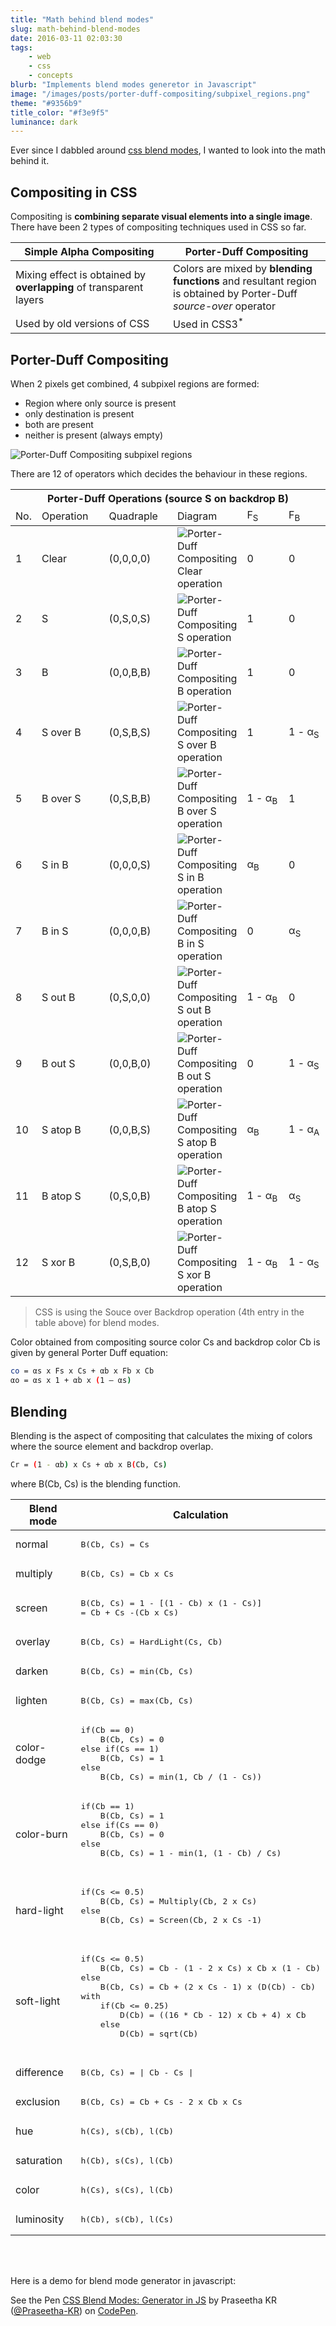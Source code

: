 ```yaml
---
title: "Math behind blend modes"
slug: math-behind-blend-modes
date: 2016-03-11 02:03:30
tags:
    - web
    - css
    - concepts
blurb: "Implements blend modes generetor in Javascript"
image: "/images/posts/porter-duff-compositing/subpixel_regions.png"
theme: "#9356b9"
title_color: "#f3e9f5"
luminance: dark
---
```


Ever since I dabbled around [css blend modes](https://imagineer.in/blog/pixr-css-image-editor/), I wanted to look into the math behind it.

## Compositing in CSS
Compositing is <strong>combining separate visual elements into a single image</strong>. There have been 2 types of compositing techniques used in CSS so far.

<table>
    <thead>
        <tr>
            <th width="50%">Simple Alpha Compositing</th>
            <th>Porter-Duff Compositing <a href="http://keithp.com/~keithp/porterduff/"><i class="fa fa-external-link"></i></a></th>
        </tr>
    </thead>
    <tbody>
        <tr>
            <td>Mixing effect is obtained by <strong>overlapping</strong> of transparent layers</td>
            <td>Colors are mixed by <strong>blending functions</strong> and resultant region is obtained by Porter-Duff <em>source-over</em> operator</td>
        </tr>
        <tr>
            <td>Used by old versions of CSS</td>
            <td>Used in CSS3<sup>*</sup></td>
        </tr>
    </tbody>
</table>

## Porter-Duff Compositing
When 2 pixels get combined, 4 subpixel regions are formed:

   - Region where only source is present
   - only destination is present
   - both are present
   - neither is present (always empty)

<div class="p-2-v">
    <img src="/images/posts/porter-duff-compositing/subpixel_regions.png" alt="Porter-Duff Compositing subpixel regions" class="half-width centered">
</div>

There are 12 of operators which decides the behaviour in these regions.

<table class="m-1-v table-striped">
    <thead>
        <tr>
            <th colspan="6">Porter-Duff Operations (source S on backdrop B)</th>
        </tr>
        <tr>
            <td width="2%">No.</td>
            <td width="25%">Operation</td>
            <td width="25%">Quadraple</td>
            <td width="8%">Diagram</td>
            <td width="20%">F<sub>S</sub></td>
            <td width="20%">F<sub>B</sub></td>
        </tr>
    </thead>
    <tbody>
        <tr>
            <td>1</td>
            <td>Clear</td>
            <td>(0,0,0,0)</td>
            <td class="nopad nopush"><img src="/images/posts/porter-duff-compositing/clear.png" alt="Porter-Duff Compositing Clear operation"></td>
            <td>0</td>
            <td>0</td>
        </tr>
        <tr>
            <td>2</td>
            <td>S</td>
            <td>(0,S,0,S)</td>
            <td class="nopad nopush"><img src="/images/posts/porter-duff-compositing/s.png" alt="Porter-Duff Compositing S operation"></td>
            <td>1</td>
            <td>0</td>
        </tr>
        <tr>
            <td>3</td>
            <td>B</td>
            <td>(0,0,B,B)</td>
            <td class="nopad nopush"><img src="/images/posts/porter-duff-compositing/b.png" alt="Porter-Duff Compositing B operation"></td>
            <td>1</td>
            <td>0</td>
        </tr>
        <tr class="fill-white">
            <td>4</td>
            <td>S over B</td>
            <td>(0,S,B,S)</td>
            <td class="nopad nopush"><img src="/images/posts/porter-duff-compositing/s_over_b.png" alt="Porter-Duff Compositing S over B operation"></td>
            <td>1</td>
            <td>1 - α<sub>S</sub></td>
        </tr>
        <tr>
            <td>5</td>
            <td>B over S</td>
            <td>(0,S,B,B)</td>
            <td class="nopad nopush"><img src="/images/posts/porter-duff-compositing/b_over_s.png" alt="Porter-Duff Compositing B over S operation"></td>
            <td>1 - α<sub>B</sub></td>
            <td>1</td>
        </tr>
        <tr>
            <td>6</td>
            <td>S in B</td>
            <td>(0,0,0,S)</td>
            <td class="nopad nopush"><img src="/images/posts/porter-duff-compositing/s_in_b.png" alt="Porter-Duff Compositing S in B operation"></td>
            <td>α<sub>B</sub></td>
            <td>0</td>
        </tr>
        <tr>
            <td>7</td>
            <td>B in S</td>
            <td>(0,0,0,B)</td>
            <td class="nopad nopush"><img src="/images/posts/porter-duff-compositing/b_in_s.png" alt="Porter-Duff Compositing B in S operation"></td>
            <td>0</td>
            <td>α<sub>S</sub></td>
        </tr>
        <tr>
            <td>8</td>
            <td>S out B</td>
            <td>(0,S,0,0)</td>
            <td class="nopad nopush"><img src="/images/posts/porter-duff-compositing/s_out_b.png" alt="Porter-Duff Compositing S out B operation"></td>
            <td>1 - α<sub>B</sub></td>
            <td>0</td>
        </tr>
        <tr>
            <td>9</td>
            <td>B out S</td>
            <td>(0,0,B,0)</td>
            <td class="nopad nopush"><img src="/images/posts/porter-duff-compositing/b_out_s.png" alt="Porter-Duff Compositing B out S operation"></td>
            <td>0</td>
            <td>1 - α<sub>S</sub></td>
        </tr>
        <tr>
            <td>10</td>
            <td>S atop B</td>
            <td>(0,0,B,S)</td>
            <td class="nopad nopush"><img src="/images/posts/porter-duff-compositing/s_atop_b.png" alt="Porter-Duff Compositing S atop B operation"></td>
            <td>α<sub>B</sub></td>
            <td>1 - α<sub>A</sub></td>
        </tr>
        <tr>
            <td>11</td>
            <td>B atop S</td>
            <td>(0,S,0,B)</td>
            <td class="nopad nopush"><img src="/images/posts/porter-duff-compositing/b_atop_s.png" alt="Porter-Duff Compositing B atop S operation"></td>
            <td>1 - α<sub>B</sub></td>
            <td>α<sub>S</sub></td>
        </tr>
        <tr>
            <td>12</td>
            <td>S xor B</td>
            <td>(0,S,B,0)</td>
            <td class="nopad nopush"><img src="/images/posts/porter-duff-compositing/s_xor_b.png" alt="Porter-Duff Compositing S xor B operation"></td>
            <td>1 - α<sub>B</sub></td>
            <td>1 - α<sub>S</sub></td>
        </tr>
    </tbody>
</table>

<div>
<blockquote>CSS is using the Souce over Backdrop operation (4th entry in the table above) for blend modes.</blockquote>
</div>

Color obtained from compositing source color Cs and backdrop color Cb is given by general Porter Duff equation:

``` bash
co = αs x Fs x Cs + αb x Fb x Cb
αo = αs x 1 + αb x (1 – αs)
```


## Blending
Blending is the aspect of compositing that calculates the mixing of colors where the source element and backdrop overlap.

``` bash
Cr = (1 - αb) x Cs + αb x B(Cb, Cs)
```
where B(Cb, Cs) is the blending function.

<table>
    <thead>
        <tr>
            <th>Blend mode</th>
            <th>Calculation</th>
        </tr>
    </thead>
    <tbody>
        <tr>
            <td>normal</td>
            <td><pre>B(Cb, Cs) = Cs</pre></td>
        </tr>
        <tr>
            <td>multiply</td>
            <td><pre>B(Cb, Cs) = Cb x Cs</pre></td>
        </tr>
        <tr>
            <td>screen</td>
            <td><pre>B(Cb, Cs) = 1 - [(1 - Cb) x (1 - Cs)]<br>= Cb + Cs -(Cb x Cs)</pre></td>
        </tr>
        <tr>
            <td>overlay</td>
            <td><pre>B(Cb, Cs) = HardLight(Cs, Cb)</pre></td>
        </tr>
        <tr>
            <td>darken</td>
            <td><pre>B(Cb, Cs) = min(Cb, Cs)</pre></td>
        </tr>
        <tr>
            <td>lighten</td>
            <td><pre>B(Cb, Cs) = max(Cb, Cs)</pre></td>
        </tr>
        <tr>
            <td>color-dodge</td>
            <td><pre>
if(Cb == 0)
    B(Cb, Cs) = 0
else if(Cs == 1)
    B(Cb, Cs) = 1
else
    B(Cb, Cs) = min(1, Cb / (1 - Cs))</pre></td>
        </tr>
        <tr>
            <td>color-burn</td>
            <td><pre>
if(Cb == 1)
    B(Cb, Cs) = 1
else if(Cs == 0)
    B(Cb, Cs) = 0
else
    B(Cb, Cs) = 1 - min(1, (1 - Cb) / Cs)
            </pre></td>
        </tr>
        <tr>
            <td>hard-light</td>
            <td><pre>
if(Cs <= 0.5)
    B(Cb, Cs) = Multiply(Cb, 2 x Cs)
else
    B(Cb, Cs) = Screen(Cb, 2 x Cs -1)
            </pre></td>
        </tr>
        <tr>
            <td>soft-light</td>
            <td><pre>
if(Cs <= 0.5)
    B(Cb, Cs) = Cb - (1 - 2 x Cs) x Cb x (1 - Cb)
else
    B(Cb, Cs) = Cb + (2 x Cs - 1) x (D(Cb) - Cb)
with
    if(Cb <= 0.25)
        D(Cb) = ((16 * Cb - 12) x Cb + 4) x Cb
    else
        D(Cb) = sqrt(Cb)
            </pre></td>
        </tr>
        <tr>
            <td>difference</td>
            <td><pre>B(Cb, Cs) = | Cb - Cs |</pre></td>
        </tr>
        <tr>
            <td>exclusion</td>
            <td><pre>B(Cb, Cs) = Cb + Cs - 2 x Cb x Cs</pre></td>
        </tr>
        <tr>
            <td>hue</td>
            <td><pre>h(Cs), s(Cb), l(Cb)</pre></td>
        </tr>
        <tr>
            <td>saturation</td>
            <td><pre>h(Cb), s(Cs), l(Cb)</pre></td>
        </tr>
        <tr>
            <td>color</td>
            <td><pre>h(Cs), s(Cs), l(Cb)</pre></td>
        </tr>
        <tr>
            <td>luminosity</td>
            <td><pre>h(Cb), s(Cb), l(Cs)</pre></td>
        </tr>
    </tbody>
</table>

<br><br>

<p>Here is a demo for blend mode generator in javascript:</p>

<p data-height="350" data-theme-id="8104" data-slug-hash="grrWba" data-default-tab="result" data-user="Praseetha-KR" class="codepen">See the Pen <a href="http://codepen.io/Praseetha-KR/pen/grrWba/">CSS Blend Modes: Generator in JS</a> by Praseetha KR (<a href="http://codepen.io/Praseetha-KR">@Praseetha-KR</a>) on <a href="http://codepen.io">CodePen</a>.</p>
<script async src="//assets.codepen.io/assets/embed/ei.js"></script>
